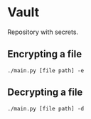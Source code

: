# Vault

Repository with secrets.

## Encrypting a file

```
./main.py [file path] -e
```

## Decrypting a file

```
./main.py [file path] -d
```